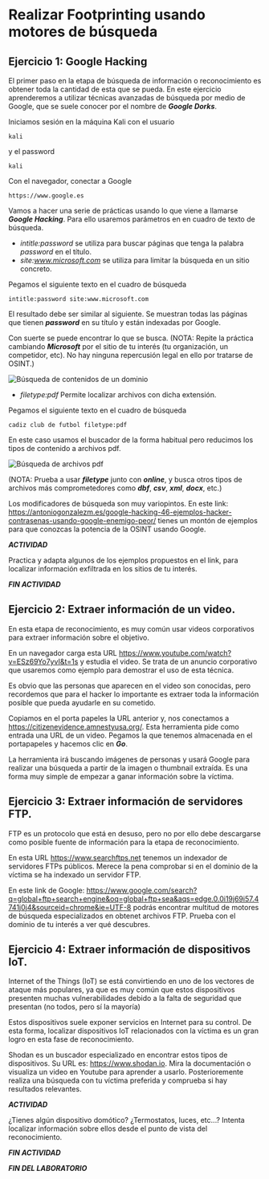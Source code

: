 # Realizar Footprinting usando motores de búsqueda

## Ejercicio 1: Google Hacking

El primer paso en la etapa de búsqueda de información o reconocimiento es obtener toda la cantidad de esta que se pueda. En este ejercicio aprenderemos a utilizar técnicas avanzadas de búsqueda por medio de Google, que se suele conocer por el nombre de ***Google Dorks***.

Iniciamos sesión en la máquina Kali con el usuario
```
kali
```

y el password
```
kali
```

Con el navegador, conectar a Google
```
https://www.google.es
```

Vamos a hacer una serie de prácticas usando lo que viene a llamarse ***Google Hacking***. Para ello usaremos parámetros en en cuadro de texto de búsqueda.

* *intitle:password* se utiliza para buscar páginas que tenga la palabra *password* en el título. 
* *site:www.microsoft.com* se utiliza para limitar la búsqueda en un sitio concreto.

Pegamos el siguiente texto en el cuadro de búsqueda
```
intitle:password site:www.microsoft.com
```

El resultado debe ser similar al siguiente. Se muestran todas las páginas que tienen ***password*** en su título y están indexadas por Google.

Con suerte se puede encontrar lo que se busca.
(NOTA: Repite la práctica cambiando ***Microsoft*** por el sitio de tu interés (tu organización, un competidor, etc). No hay ninguna repercusión legal en ello por tratarse de OSINT.)

![Búsqueda de contenidos de un dominio](../img/lab-02-A/202208261203.png)

* *filetype:pdf* Permite localizar archivos con dicha extensión. 

Pegamos el siguiente texto en el cuadro de búsqueda
```
cadiz club de futbol filetype:pdf
```

En este caso usamos el buscador de la forma habitual pero reducimos los tipos de contenido a archivos pdf.

![Búsqueda de archivos pdf](../img/lab-02-A/202208261226.png)

(NOTA: Prueba a usar ***filetype*** junto con ***online***, y busca otros tipos de archivos más comprometedores como ***dbf***, ***csv***, ***xml***, ***docx***, etc.)

Los modificadores de búsqueda son muy variopintos. En este link: https://antoniogonzalezm.es/google-hacking-46-ejemplos-hacker-contrasenas-usando-google-enemigo-peor/ tienes un montón de ejemplos para que conozcas la potencia de la OSINT usando Google.

***ACTIVIDAD***

Practica y adapta algunos de los ejemplos propuestos en el link, para localizar información exfiltrada en los sitios de tu interés.

***FIN ACTIVIDAD***

## Ejercicio 2: Extraer información de un video.

En esta etapa de reconocimiento, es muy común usar videos corporativos para extraer información sobre el objetivo.

En un navegador carga esta URL https://www.youtube.com/watch?v=ESz69Yo7yvI&t=1s y estudia el video. Se trata de un anuncio corporativo que usaremos como ejemplo para demostrar el uso de esta técnica. 

Es obvio que las personas que aparecen en el video son conocidas, pero recordemos que para el hacker lo importante es extraer toda la información posible que pueda ayudarle en su cometido.

Copiamos en el porta papeles la URL anterior y, nos conectamos a https://citizenevidence.amnestyusa.org/. Esta herramienta pide como entrada una URL de un video. Pegamos la que tenemos almacenada en el portapapeles y hacemos clic en ***Go***.

La herramienta irá buscando imágenes de personas y usará Google para realizar una búsqueda a partir de la imagen o thumbnail extraída. Es una forma muy simple de empezar a ganar información sobre la víctima.

## Ejercicio 3: Extraer información de servidores FTP.

FTP es un protocolo que está en desuso, pero no por ello debe descargarse como posible fuente de información para la etapa de reconocimiento.

En esta URL https://www.searchftps.net tenemos un indexador de servidores FTPs públicos. Merece la pena comprobar si en el dominio de la víctima se ha indexado un servidor FTP.

En este link de Google: https://www.google.com/search?q=global+ftp+search+engine&oq=global+ftp+sea&aqs=edge.0.0i19j69i57.4741j0j4&sourceid=chrome&ie=UTF-8 podrás encontrar multitud de motores de búsqueda especializados en obtenet archivos FTP. Prueba con el dominio de tu interés a ver qué descubres.

## Ejercicio 4: Extraer información de dispositivos IoT.

Internet of the Things (IoT) se está convirtiendo en uno de los vectores de ataque más populares, ya que es muy común que estos dispositivos presenten muchas vulnerabilidades debido a la falta de seguridad que presentan (no todos, pero sí la mayoría)

Estos dispositivos suele exponer servicios en Internet para su control. De esta forma, localizar dispositivos IoT relacionados con la víctima es un gran logro en esta fase de reconocimiento.

Shodan es un buscador especializado en encontrar estos tipos de dispositivos. Su URL es: https://www.shodan.io. Mira la documentación o visualiza un video en Youtube para aprender a usarlo. Posterioremente realiza una búsqueda con tu víctima preferida y comprueba si hay resultados relevantes.

***ACTIVIDAD***

¿Tienes algún dispositivo domótico? ¿Termostatos, luces, etc...? Intenta localizar información sobre ellos desde el punto de vista del reconocimiento.

***FIN ACTIVIDAD***

***FIN DEL LABORATORIO***
